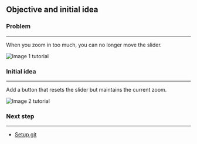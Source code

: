 ## Objective and initial idea

### Problem
---

When you zoom in too much, you can no longer move the slider.

![Image 1 tutorial](./tuto_img1.png)

### Initial idea
---

Add a button that resets the slider but maintains the current zoom.

![Image 2 tutorial](./tuto_img2.png)

### Next step
---

- [Setup git](./Tutorial_2_Setup.md)